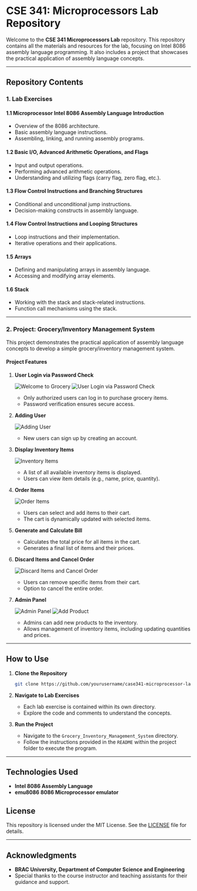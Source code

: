 # CSE 341: Microprocessors Lab Repository

Welcome to the **CSE 341 Microprocessors Lab** repository. This repository contains all the materials and resources for the lab, focusing on Intel 8086 assembly language programming. It also includes a project that showcases the practical application of assembly language concepts.

---

## Repository Contents

### **1. Lab Exercises**

#### **1.1 Microprocessor Intel 8086 Assembly Language Introduction**
- Overview of the 8086 architecture.
- Basic assembly language instructions.
- Assembling, linking, and running assembly programs.

#### **1.2 Basic I/O, Advanced Arithmetic Operations, and Flags**
- Input and output operations.
- Performing advanced arithmetic operations.
- Understanding and utilizing flags (carry flag, zero flag, etc.).

#### **1.3 Flow Control Instructions and Branching Structures**
- Conditional and unconditional jump instructions.
- Decision-making constructs in assembly language.

#### **1.4 Flow Control Instructions and Looping Structures**
- Loop instructions and their implementation.
- Iterative operations and their applications.

#### **1.5 Arrays**
- Defining and manipulating arrays in assembly language.
- Accessing and modifying array elements.

#### **1.6 Stack**
- Working with the stack and stack-related instructions.
- Function call mechanisms using the stack.

---

### **2. Project: Grocery/Inventory Management System**

This project demonstrates the practical application of assembly language concepts to develop a simple grocery/inventory management system. 

#### **Project Features**

1. **User Login via Password Check**

   ![Welcome to Grocery](images/welcome_interface.png)
   ![User Login via Password Check](images/user_login.png)

   - Only authorized users can log in to purchase grocery items.
   - Password verification ensures secure access.

2. **Adding User**

   ![Adding User](images/adding_user.png)

   - New users can sign up by creating an account.

3. **Display Inventory Items**

   ![Inventory Items](images/inventory_items.png)

   - A list of all available inventory items is displayed.
   - Users can view item details (e.g., name, price, quantity).

5. **Order Items**

   ![Order Items](images/order_items.png)

   - Users can select and add items to their cart.
   - The cart is dynamically updated with selected items.

6. **Generate and Calculate Bill**
   - Calculates the total price for all items in the cart.
   - Generates a final list of items and their prices.

7. **Discard Items and Cancel Order**

   ![Discard Items and Cancel Order](images/empty_cart.png)

   - Users can remove specific items from their cart.
   - Option to cancel the entire order.

8. **Admin Panel**

   ![Admin Panel](images/admin.png)
   ![Add Product](images/product_adding.png)

   - Admins can add new products to the inventory.
   - Allows management of inventory items, including updating quantities and prices.

---

## How to Use

1. **Clone the Repository**
   ```bash
   git clone https://github.com/yourusername/case341-microprocessor-lab.git
   ```

2. **Navigate to Lab Exercises**
   - Each lab exercise is contained within its own directory.
   - Explore the code and comments to understand the concepts.

3. **Run the Project**
   - Navigate to the `Grocery_Inventory_Management_System` directory.
   - Follow the instructions provided in the `README` within the project folder to execute the program.

---

## Technologies Used

- **Intel 8086 Assembly Language**
- **emu8086 8086 Microprocessor emulator**


## License

This repository is licensed under the MIT License. See the [LICENSE](LICENSE) file for details.

---

## Acknowledgments

- **BRAC University, Department of Computer Science and Engineering**
- Special thanks to the course instructor and teaching assistants for their guidance and support.
